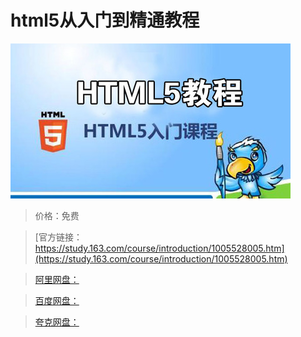 # html5从入门到精通教程

![img](../../../assets/study163/free/31ef0616-6e05-4fba-a9ce-5d201a80f1ef.jpg)

> 价格：免费

> [官方链接：https://study.163.com/course/introduction/1005528005.htm](https://study.163.com/course/introduction/1005528005.htm)

> [阿里网盘：]()

> [百度网盘：]()

> [夸克网盘：]()
